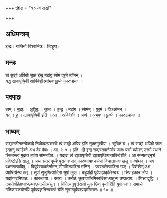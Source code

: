 +++
title = "१० त्वं सद्यो"

+++
## अधिमन्त्रम्
इन्द्रः। गाथिनो विश्वामित्रः। त्रिष्टुप्।

## मन्त्रः
त्वं स॒द्यो अ॑पिबो जा॒त इ॑न्द्र॒ मदा॑य॒ सोमं॑ पर॒मे व्यो॑मन् ।  
यद्ध॒ द्यावा॑पृथि॒वी आवि॑वेशी॒रथा॑भवः पू॒र्व्यः का॒रुधा॑याः ॥

## पदपाठः
त्वम् । स॒द्यः । अ॒पि॒बः॒ । जा॒तः । इ॒न्द्र॒ । मदा॑य । सोम॑म् । प॒र॒मे । विऽओ॑मन् ।  
यत् । ह॒ । द्यावा॑पृथि॒वी इति॑ । आ । अवि॑वेशीः । अथ॑ । अ॒भ॒वः॒ । पू॒र्व्यः । का॒रुऽधा॑याः ॥

## भाष्यम्
सद्यस्क्रीनाम्न्येकाहे निष्केवल्यशस्त्रे त्वं सद्यो अपिब इति सूक्तमुखीया । सूत्रितं च । त्वं सद्यो अपिबो जात इन्द्रानु त्वाहिघ्ने अध देव देवाः । आ. ९-५ । इति ॥हे इन्द्र सद्यस्तदानीमेव जातः परमे व्योमन् उत्तमे स्थाने स्थितस्त्वं मुदाय हर्षाय सोममपिबः । यद्यदा त्वं द्यावापृथिवी द्यावापृथिव्यावाविव्वेशीर्ह । आ सम्मताद्भृशं प्रविष्टोऽसि खलु । अथानन्तरं पूर्व्यः पुरातनः सन् कारुधायाः कर्मणां विधाताभवः खलु ॥ व्योमन् । अव रक्षणगत्यादिषु । विपूर्वस्यावतेर्नामन् सीमन्नित्यादिना मनिन् । ज्वरत्वरेत्यादिना ऊट् । विशेशेण्ॐअ व्याप्तिर्यस्य तत् । सुपां सुलुगित्यादिना सुपो लुक् । बहुव्रीहौ पूर्वपदप्रकृतिस्वरः । सिप इकार लोपः । यद्योगादनिघातः । कारुधायाः । कारुः । करोतेः क्रुवापाजिमिस्वदिसाध्यतूभ्य उण्प्रत्ययः । णित्त्वाद्वृद्धिः । दधातेर्वहिहाधाञ्छ्यश्छन्दसीत्यसुन् । णिदित्यनुवृत्तेरातो युक् छिण् कृतोरिति युगागमः । समासे गतिकारकयोरपि पूर्वपप्रकृतिस्वरत्वं चेति सूत्रात्पूर्वपदप्रकृतिस्वरः ॥ १० ॥